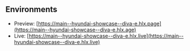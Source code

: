 ## Environments

- Preview: [https://main--hyundai-showcase--diva-e.hlx.page](https://main--hyundai-showcase--diva-e.hlx.age)
- Live: [https://main--hyundai-showcase--diva-e.hlx.live](https://main--hyundai-showcase--diva-e.hlx.live)
